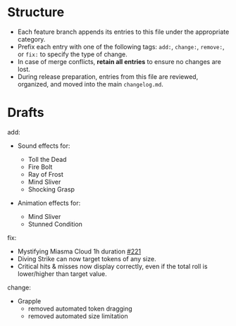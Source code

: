 # Structure
- Each feature branch appends its entries to this file under the appropriate category.
- Prefix each entry with one of the following tags: `add:`, `change:`, `remove:`, or `fix:` to specify the type of change.
- In case of merge conflicts, **retain all entries** to ensure no changes are lost.
- During release preparation, entries from this file are reviewed, organized, and moved into the main `changelog.md`.
# Drafts
add: 
- Sound effects for:
    - Toll the Dead
    - Fire Bolt
    - Ray of Frost
    - Mind Sliver
    - Shocking Grasp

- Animation effects for:
    - Mind Sliver
    - Stunned Condition

fix: 
- Mystifying Miasma Cloud 1h duration [#221](https://github.com/Belodri/talia-custom/issues/221)
- Diving Strike can now target tokens of any size.
- Critical hits & misses now display correctly, even if the total roll is lower/higher than target value.

change:
- Grapple
    - removed automated token dragging
    - removed automated size limitation
